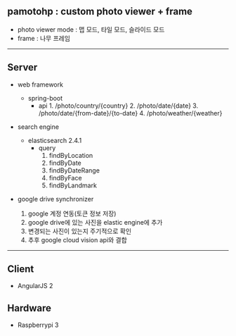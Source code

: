 ## pamotohp : custom photo viewer + frame ##
* photo viewer mode : 맵 모드, 타일 모드, 슬라이드 모드
* frame : 나무 프레임
<hr/>

## Server
* web framework
  * spring-boot
    * api
			1. /photo/country/{country}
			2. /photo/date/{date}
			3. /photo/date/{from-date}/{to-date}
			4. /photo/weather/{weather}
    
* search engine
  * elasticsearch 2.4.1
    * query
      1. findByLocation 
      2. findByDate
      3. findByDateRange
      4. findByFace
      5. findByLandmark

* google drive synchronizer
	1. google 계정 연동(토큰 정보 저장)
	2. google drive에 있는 사진을 elastic engine에 추가
	3. 변경되는 사진이 있는지 주기적으로 확인
	4. 추후 google cloud vision api와 결합

<hr/>

## Client
* AngularJS 2

## Hardware
* Raspberrypi 3
